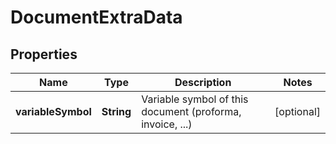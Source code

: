 

# DocumentExtraData


## Properties

| Name | Type | Description | Notes |
|------------ | ------------- | ------------- | -------------|
|**variableSymbol** | **String** | Variable symbol of this document (proforma, invoice, ...) |  [optional] |



